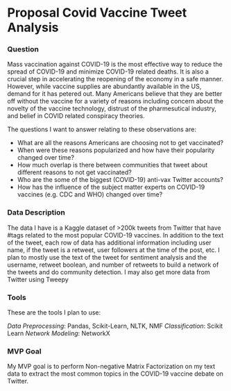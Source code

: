 # Proposal Covid Vaccine Tweet Analysis

### Question

Mass vaccination against COVID-19 is the most effective way to reduce the spread of COVID-19 and minimize COVID-19 related deaths. It is also a crucial step
in accelerating the reopening of the economy in a safe manner. However, while vaccine supplies are abundantly available in the US, demand for it has petered out.
Many Americans believe that they are better off without the vaccine for a variety of reasons including concern about the novelty of the vaccine technology,
distrust of the pharmesutical industry, and belief in COVID related conspiracy theories. 

The questions I want to answer relating to these observations are:
- What are all the reasons Americans are choosing not to get vaccinated?
- When were these reasons popularized and how have their popularity changed over time?
- How much overlap is there between communities that tweet about different reasons to not get vaccinated?
- Who are the some of the biggest (COVID-19) anti-vax Twitter accounts?
- How has the influence of the subject matter experts on COVID-19 vaccines (e.g. CDC and WHO) changed over time?

### Data Description

The data I have is a Kaggle dataset of >200k tweets from Twitter that have #tags related to the most popular COVID-19 vaccines. In addition to the text of the tweet,
each row of data has additional information including user name, if the tweet is a retweet, user followers at the time of the post, etc. I plan to mostly use the
text of the tweet for sentiment analysis and the username, retweet boolean, and number of retweets to build a network of the tweets and do community detection.
I may also get more data from Twitter using Tweepy

### Tools

These are the tools I plan to use:

*Data Preprocessing*: Pandas, Scikit-Learn, NLTK, NMF
*Classification*: Scikit Learn
*Network Modeling*: NetworkX


### MVP Goal

My MVP goal is to perform Non-negative Matrix Factorization on my text data to extract the most common topics in the COVID-19 vaccine debate on Twitter.
